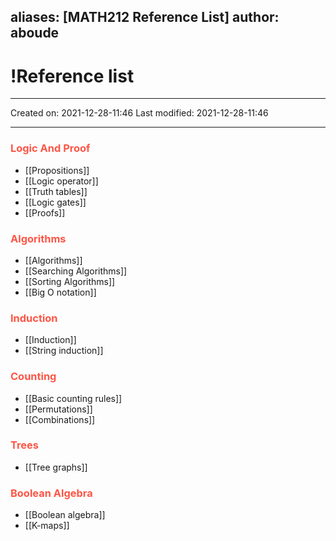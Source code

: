 aliases: [MATH212 Reference List]
author: aboude
---

# !Reference list
___

Created on: 2021-12-28-11:46
Last modified: 2021-12-28-11:46

___

### <span style="color: #ff5545;text-transform: capitalize;">Logic and Proof</span>
- [[Propositions]]
- [[Logic operator]]
- [[Truth tables]]
- [[Logic gates]]
- [[Proofs]]
### <span style="color: #ff5545;text-transform: capitalize;">Algorithms</span>
- [[Algorithms]]
- [[Searching Algorithms]]
- [[Sorting Algorithms]]
- [[Big O notation]]

### <span style="color: #ff5545;text-transform: capitalize;">Induction</span>
- [[Induction]]
- [[String induction]]

### <span style="color: #ff5545;text-transform: capitalize;">Counting</span>
- [[Basic counting rules]]
- [[Permutations]]
- [[Combinations]]
### <span style="color: #ff5545;text-transform: capitalize;">Trees</span>
- [[Tree graphs]]
### <span style="color: #ff5545;text-transform: capitalize;">Boolean algebra</span>
- [[Boolean algebra]]
- [[K-maps]]